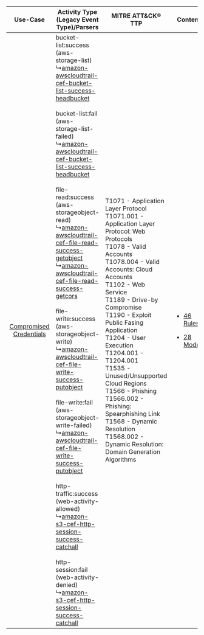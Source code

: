 |    Use-Case    | Activity Type (Legacy Event Type)/Parsers    | MITRE ATT&CK® TTP    | Content    |
|:----:| ---- | ---- | ---- |
| [Compromised Credentials](../../../UseCases/uc_compromised_credentials.md) |  bucket-list:success (aws-storage-list)<br> ↳[amazon-awscloudtrail-cef-bucket-list-success-headbucket](Ps/pC_amazonawscloudtrailcefbucketlistsuccessheadbucket.md)<br><br> bucket-list:fail (aws-storage-list-failed)<br> ↳[amazon-awscloudtrail-cef-bucket-list-success-headbucket](Ps/pC_amazonawscloudtrailcefbucketlistsuccessheadbucket.md)<br><br> file-read:success (aws-storageobject-read)<br> ↳[amazon-awscloudtrail-cef-file-read-success-getobject](Ps/pC_amazonawscloudtrailceffilereadsuccessgetobject.md)<br> ↳[amazon-awscloudtrail-cef-file-read-success-getcors](Ps/pC_amazonawscloudtrailceffilereadsuccessgetcors.md)<br><br> file-write:success (aws-storageobject-write)<br> ↳[amazon-awscloudtrail-cef-file-write-success-putobject](Ps/pC_amazonawscloudtrailceffilewritesuccessputobject.md)<br><br> file-write:fail (aws-storageobject-write-failed)<br> ↳[amazon-awscloudtrail-cef-file-write-success-putobject](Ps/pC_amazonawscloudtrailceffilewritesuccessputobject.md)<br><br> http-traffic:success (web-activity-allowed)<br> ↳[amazon-s3-cef-http-session-success-catchall](Ps/pC_amazons3cefhttpsessionsuccesscatchall.md)<br><br> http-session:fail (web-activity-denied)<br> ↳[amazon-s3-cef-http-session-success-catchall](Ps/pC_amazons3cefhttpsessionsuccesscatchall.md)<br> | T1071 - Application Layer Protocol<br>T1071.001 - Application Layer Protocol: Web Protocols<br>T1078 - Valid Accounts<br>T1078.004 - Valid Accounts: Cloud Accounts<br>T1102 - Web Service<br>T1189 - Drive-by Compromise<br>T1190 - Exploit Public Fasing Application<br>T1204 - User Execution<br>T1204.001 - T1204.001<br>T1535 - Unused/Unsupported Cloud Regions<br>T1566 - Phishing<br>T1566.002 - Phishing: Spearphishing Link<br>T1568 - Dynamic Resolution<br>T1568.002 - Dynamic Resolution: Domain Generation Algorithms<br> | [<ul><li>46 Rules</li></ul><ul><li>28 Models</li></ul>](RM/r_m_amazon_amazon_s3_Compromised_Credentials.md) |